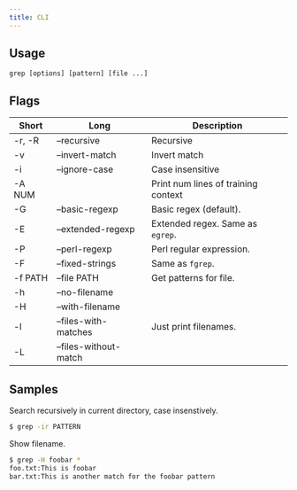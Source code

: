 ```yaml
---
title: CLI
---
```


## Usage

```
grep [options] [pattern] [file ...]
```


## Flags


| Short   | Long                 | Description                         |
| ------- | -------------------- | ----------------------------------- |
| -r, -R  | –recursive           | Recursive                           |
| -v      | –invert-match        | Invert match                        |
| -i      | –ignore-case         | Case insensitive                    |
| -A NUM  |                      | Print num lines of training context |
| -G      | –basic-regexp        | Basic regex (default).              |
| -E      | –extended-regexp     | Extended regex. Same as `egrep`.    |
| -P      | –perl-regexp         | Perl regular expression.            |
| -F      | –fixed-strings       | Same as `fgrep`.                    |
| -f PATH | –file PATH           | Get patterns for file.              |
| -h      | –no-filename         |
| -H      | –with-filename       |
| -l      | –files-with-matches  | Just print filenames.               |
| -L      | –files-without-match |



## Samples

Search recursively in current directory, case insenstively.

```sh
$ grep -ir PATTERN
```

Show filename.

```sh
$ grep -H foobar *
foo.txt:This is foobar
bar.txt:This is another match for the foobar pattern
```
